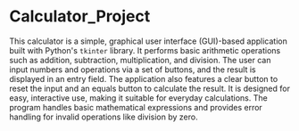 # Calculator_Project
 This calculator is a simple, graphical user interface (GUI)-based application built with Python's `tkinter` library. It performs basic arithmetic operations such as addition, subtraction, multiplication, and division. The user can input numbers and operations via a set of buttons, and the result is displayed in an entry field. The application also features a clear button to reset the input and an equals button to calculate the result. It is designed for easy, interactive use, making it suitable for everyday calculations. The program handles basic mathematical expressions and provides error handling for invalid operations like division by zero.
